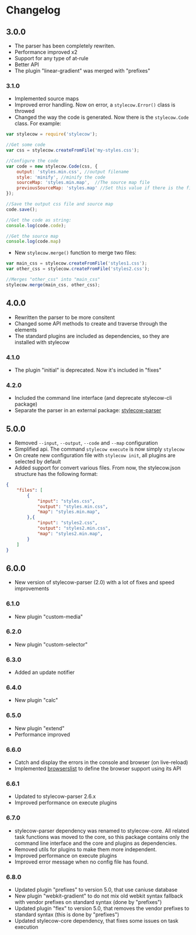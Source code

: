 # Changelog

## 3.0.0

* The parser has been completely rewriten.
* Performance improved x2
* Support for any type of at-rule
* Better API
* The plugin "linear-gradient" was merged with "prefixes"

### 3.1.0

* Implemented source maps
* Improved error handling. Now on error, a `stylecow.Error()` class is throwed
* Changed the way the code is generated. Now there is the `stylecow.Code` class. For example:

```js
var stylecow = require('stylecow');

//Get some code
var css = stylecow.createFromFile('my-styles.css');

//Configure the code
var code = new stylecow.Code(css, {
	output: 'styles.min.css', //output filename
    style: 'minify', //minify the code
    sourceMap: 'styles.min.map',  //The source map file
    previousSourceMap: 'styles.map' //Set this value if there is the file has a source map created by other preprocessor, such less/sass and it's not defined in the code.
});

//Save the output css file and source map
code.save();

//Get the code as string:
console.log(code.code);

//Get the source map
console.log(code.map)
```
* New `stylecow.merge()` function to merge two files:
```js
var main_css = stylecow.createFromFile('styles1.css');
var other_css = stylecow.createFromFile('styles2.css');

//Merges "other_css" into "main_css"
stylecow.merge(main_css, other_css);
```

## 4.0.0

* Rewritten the parser to be more consitent
* Changed some API methods to create and traverse through the elements
* The standard plugins are included as dependencies, so they are installed with stylecow

### 4.1.0
* The plugin "initial" is deprecated. Now it's included in "fixes"

### 4.2.0

* Included the command line interface (and deprecate stylecow-cli package)
* Separate the parser in an external package: [stylecow-parser](https://github.com/stylecow/stylecow-parser)

## 5.0.0

* Removed `--input`, `--output`, `--code` and `--map` configuration
* Simplified api. The command `stylecow execute` is now simply `stylecow`
* On create new configuration file with `stylecow init`, all plugins are selected by default
* Added support for convert various files. From now, the stylecow.json structure has the following format:

```json
{
	"files": [
		{
			"input": "styles.css",
			"output": "styles.min.css",
			"map": "styles.min.map",
		},{
			"input": "styles2.css",
			"output": "styles2.min.css",
			"map": "styles2.min.map",
		}
	]
}
```

## 6.0.0

* New version of stylecow-parser (2.0) with a lot of fixes and speed improvements

### 6.1.0

* New plugin "custom-media"

### 6.2.0

* New plugin "custom-selector"

### 6.3.0

* Added an update notifier

### 6.4.0

* New plugin "calc"

### 6.5.0

* New plugin "extend"
* Performance improved

### 6.6.0

* Catch and display the errors in the console and browser (on live-reload)
* Implemented [browserslist](https://github.com/ai/browserslist) to define the browser support using its API

### 6.6.1

* Updated to stylecow-parser 2.6.x
* Improved performance on execute plugins

### 6.7.0

* stylecow-parser dependency was renamed to stylecow-core. All related task functions was moved to the core, so this package contains only the command line interface and the core and plugins as dependencies.
* Removed utils for plugins to make them more independent.
* Improved performance on execute plugins
* Improved error message when no config file has found.

### 6.8.0

* Updated plugin "prefixes" to version 5.0, that use caniuse database
* New plugin "webkit-gradient" to do not mix old webkit syntax fallback with vendor prefixes on standard syntax (done by "prefixes")
* Updated plugin "flex" to version 5.0, that removes the vendor prefixes to standard syntax (this is done by "prefixes")
* Updated stylecow-core dependency, that fixes some issues on task execution
